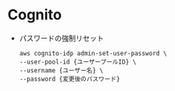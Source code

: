 # Cognito

- パスワードの強制リセット
  ```
  aws cognito-idp admin-set-user-password \
  --user-pool-id {ユーザープールID} \
  --username {ユーザー名} \
  --password {変更後のパスワード}
  ```
